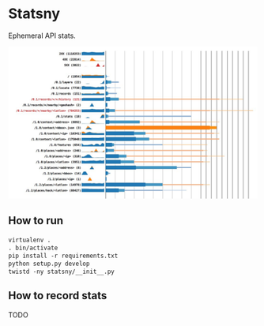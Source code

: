# Statsny

Ephemeral API stats.

![](screenshot.jpg)

## How to run

    virtualenv .
    . bin/activate
    pip install -r requirements.txt
    python setup.py develop
    twistd -ny statsny/__init__.py

## How to record stats

TODO
